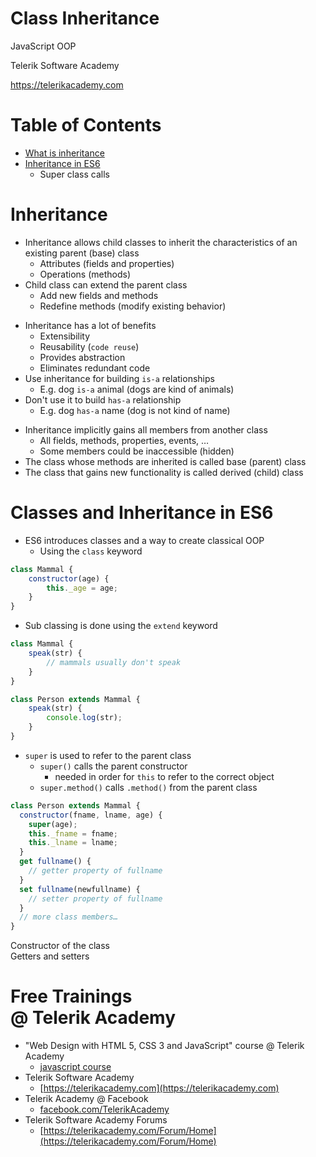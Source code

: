 <!-- section start -->
<!-- attr: { class:'slide-title', showInPresentation:true, hasScriptWrapper:true } -->
# Class Inheritance

<article class="signature">
	<p class="signature-course">JavaScript OOP</p>
	<p class="signature-initiative">Telerik Software Academy</p>
	<a href="https://telerikacademy.com" class="signature-link">https://telerikacademy.com</a>
</article>

<!-- section start -->
<!-- attr: { id:'table-of-contents' } -->
# Table of Contents
- [What is inheritance](#inheritance)
- [Inheritance in ES6](#es6)
  - Super class calls

<!-- section start -->
<!-- attr: { class:'slide-section', id:'inheritance' } -->
# <a id="inheritance"></a>Inheritance

<!-- attr: { hasScriptWrapper:true, showInPresentation:true } -->
<!-- # Inheritance -->
- Inheritance allows child classes to inherit the characteristics of an existing parent (base) class
  - Attributes (fields and properties)
  - Operations (methods)
- Child class can extend the parent class
  - Add new fields and methods
  - Redefine methods (modify existing behavior)

<!-- attr: { hasScriptWrapper:true, showInPresentation:true } -->
<!-- # Inheritance -->
- Inheritance has a lot of benefits
  - Extensibility
  - Reusability (`code reuse`)
  - Provides abstraction
  - Eliminates redundant code
- Use inheritance for building `is-a` relationships
  - E.g. dog `is-a` animal (dogs are kind of animals)
- Don't use it to build `has-a` relationship
  - E.g. dog `has-a` name (dog is not kind of name)

<!-- attr: { hasScriptWrapper:true, showInPresentation:true } -->
<!-- # Inheritance -->
- Inheritance implicitly gains all members from another class
  - All fields, methods, properties, events, …
  - Some members could be inaccessible (hidden)
- The class whose methods are inherited is called base (parent) class
- The class that gains new functionality is called derived (child) class

<!-- section start -->
<!-- attr: { class:'slide-section', id:'es6' } -->
# <a id="es6"></a>Classes and Inheritance in ES6

<!-- attr: { showInPresentation:true, hasScriptWrapper:true, style:'font-size:0.9em' } -->
<!-- # Classes and Inheritance in ES6 -->
- ES6 introduces classes and a way to create classical OOP
  - Using the `class` keyword

```javascript
class Mammal {
	constructor(age) {
		this._age = age;
	}
}
```

<!-- attr: { hasScriptWrapper:true, showInPresentation:true, style:'font-size:0.9em' } -->
<!-- # Classes and Inheritance in ES6 -->
- Sub classing is done using the `extend` keyword

```javascript
class Mammal {
	speak(str) {
		// mammals usually don't speak
	}
}

class Person extends Mammal {
	speak(str) {
		console.log(str);
	}
}
```

<!-- attr: { hasScriptWrapper:true, showInPresentation:true } -->
<!-- # Classes and Inheritance in ES6 -->
- `super` is used to refer to the parent class
  - `super()` calls the parent constructor
    - needed in order for `this` to refer to the correct object
  - `super.method()` calls `.method()` from the parent class

<!-- attr: { hasScriptWrapper:true, showInPresentation:true } -->
<!-- # Classes and Inheritance in ES6 -->
```javascript
class Person extends Mammal {
  constructor(fname, lname, age) {
    super(age);
    this._fname = fname;
    this._lname = lname;
  }
  get fullname() {
    // getter property of fullname
  }
  set fullname(newfullname) {
    // setter property of fullname
  }
  // more class members…
}
```

<div class="fragment balloon" style="top:30.42%;left:55.30%;width:41.45%">Constructor of the class</div>
<div class="fragment balloon" style="top:65.84%;left:55.30%;width:41.45%">Getters and setters</div>

<!-- Questions -->
<!-- section start -->
<!-- attr: { hasScriptWrapper:true, class:"slide-questions", id:"questions", showInPresentation:true } -->
<!-- # Class Inheritance
## Questions? -->

<!-- attr: { showInPresentation: true, hasScriptWrapper: true, style:'font-size: 0.9em' } -->
# Free Trainings<br/>@ Telerik Academy
- "Web Design with HTML 5, CSS 3 and JavaScript" course @ Telerik Academy
  - [javascript course](http://academy.telerik.com/student-courses/web-design-and-ui/javascript-fundamentals/about)
- Telerik Software Academy
  - [https://telerikacademy.com](https://telerikacademy.com)
- Telerik Academy @ Facebook
  - [facebook.com/TelerikAcademy](https://facebook.com/TelerikAcademy)
- Telerik Software Academy Forums
  - [https://telerikacademy.com/Forum/Home](https://telerikacademy.com/Forum/Home)
